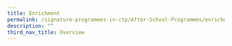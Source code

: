 ```yaml
---
title: Enrichment
permalink: /signature-programmes-in-ctp/After-School-Programmes/enrichment/
description: ""
third_nav_title: Overview
---
```

